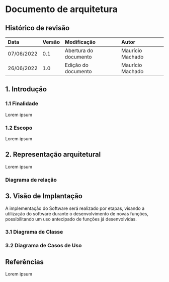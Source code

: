 # Documento de arquitetura

## Histórico de revisão

| Data       | Versão | Modificação           | Autor            |
| :--------- | :----- | :-------------------- | :--------------- |
| 07/06/2022 | 0.1    | Abertura do documento | Maurício Machado |
| 26/06/2022 | 1.0    | Edição do documento   | Maurício Machado |

## 1. Introdução

### 1.1 Finalidade

Lorem ipsum

### 1.2 Escopo

Lorem ipsum

## 2. Representação arquitetural

Lorem ipsum

<!-- Insert documents from the arch  -->

### Diagrama de relação

<!-- Insert document image here -->

## 3. Visão de Implantação

A implementação do Software será realizado por etapas, visando a utilização do software durante o desenvolvimento de novas funções, possibilitando um uso antecipado de funções já desenvolvidas.

### 3.1 Diagrama de Classe

<!-- Insert image here -->

### 3.2 Diagrama de Casos de Uso

<!-- Insert image here -->

## Referências

Lorem ipsum
